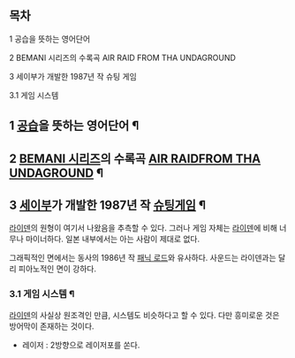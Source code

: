 ## 목차

    

1 공습을 뜻하는 영어단어

2 BEMANI 시리즈의 수록곡 AIR RAID FROM THA UNDAGROUND

3 세이부가 개발한 1987년 작 슈팅 게임

    

3.1 게임 시스템

## 1 [공습](%EA%B3%B5%EC%8A%B5.md)을 뜻하는 영어단어 ¶

  

## 2 [BEMANI 시리즈](BEMANI%20%EC%8B%9C%EB%A6%AC%EC%A6%88.md)의 수록곡 [AIR RAIDFROM THA UNDAGROUND](AIR%20RAID%20FROM%20THA%20UNDAGROUND.md) ¶

  

## 3 [세이부](%EC%84%B8%EC%9D%B4%EB%B6%80.md)가 개발한 1987년 작 [슈팅게임](%EC%8A%88%ED%8C%85%20%EA%B2%8C%EC%9E%84.md) ¶

  

[라이덴](%EB%9D%BC%EC%9D%B4%EB%8D%B4.md)의 원형이 여기서 나왔음을 추측할 수 있다. 그러나 게임 자체는
[라이덴](%EB%9D%BC%EC%9D%B4%EB%8D%B4.md)에 비해 너무나 마이너하다. 일본 내부에서는 아는 사람이 제대로
없다.  

그래픽적인 면에서는 동사의 1986년 작 [패닉 로드](%ED%8C%A8%EB%8B%89%20%EB%A1%9C%EB%93%9C.md)와
유사하다. 사운드는 라이덴과는 달리 피아노적인 면이 강하다.

### 3.1 게임 시스템 ¶

  

[라이덴](%EB%9D%BC%EC%9D%B4%EB%8D%B4.md)의 사실상 원조격인 만큼, 시스템도 비슷하다고 할 수 있다. 다만
흥미로운 것은 방어막이 존재하는 것이다.

  

  * 레이저 : 2방향으로 레이저포를 쏜다.  

